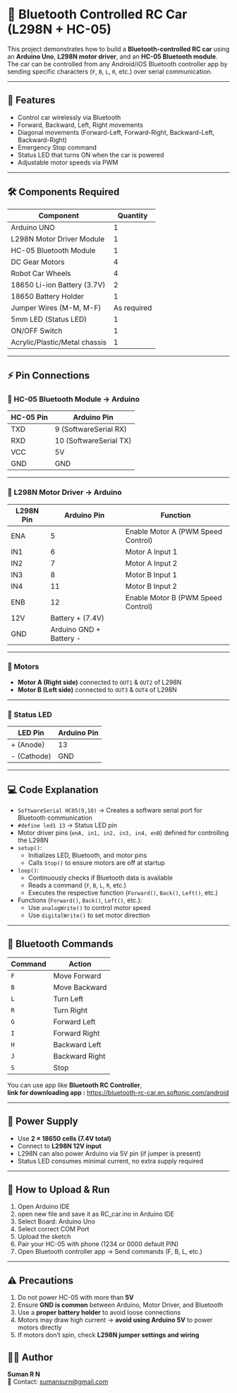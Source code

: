 # 🚗 Bluetooth Controlled RC Car (L298N + HC-05)

This project demonstrates how to build a **Bluetooth-controlled RC car** using an **Arduino Uno**, **L298N motor driver**, and an **HC-05 Bluetooth module**.  
The car can be controlled from any Android/iOS Bluetooth controller app by sending specific characters (`F`, `B`, `L`, `R`, etc.) over serial communication.

---

## 📖 Features
- Control car wirelessly via Bluetooth
- Forward, Backward, Left, Right movements
- Diagonal movements (Forward-Left, Forward-Right, Backward-Left, Backward-Right)
- Emergency Stop command
- Status LED that turns ON when the car is powered
- Adjustable motor speeds via PWM

---

## 🛠 Components Required
| Component | Quantity |
|-----------|----------|
| Arduino UNO | 1 |
| L298N Motor Driver Module | 1 |
| HC-05 Bluetooth Module | 1 |
| DC Gear Motors | 4 |
| Robot Car Wheels | 4 |
| 18650 Li-ion Battery (3.7V) | 2 |
| 18650 Battery Holder | 1 |
| Jumper Wires (M-M, M-F) | As required |
| 5mm LED (Status LED) | 1 |
| ON/OFF Switch | 1 |
| Acrylic/Plastic/Metal chassis | 1 |

---

## ⚡ Pin Connections

### 🔹 HC-05 Bluetooth Module → Arduino
| HC-05 Pin | Arduino Pin |
|-----------|-------------|
| TXD       | 9 (SoftwareSerial RX) |
| RXD       | 10 (SoftwareSerial TX) |
| VCC       | 5V |
| GND       | GND |

---

### 🔹 L298N Motor Driver → Arduino
| L298N Pin | Arduino Pin | Function |
|-----------|-------------|----------|
| ENA       | 5 | Enable Motor A (PWM Speed Control) |
| IN1       | 6 | Motor A Input 1 |
| IN2       | 7 | Motor A Input 2 |
| IN3       | 8 | Motor B Input 1 |
| IN4       | 11 | Motor B Input 2 |
| ENB       | 12 | Enable Motor B (PWM Speed Control) |
| 12V       | Battery + (7.4V) |
| GND       | Arduino GND + Battery - |

---

### 🔹 Motors
- **Motor A (Right side)** connected to `OUT1` & `OUT2` of L298N  
- **Motor B (Left side)** connected to `OUT3` & `OUT4` of L298N  

---

### 🔹 Status LED
| LED Pin | Arduino Pin |
|---------|-------------|
| + (Anode) | 13 |
| - (Cathode) | GND |

---

## 💻 Code Explanation
- `SoftwareSerial HC05(9,10)` → Creates a software serial port for Bluetooth communication  
- `#define led1 13` → Status LED pin  
- Motor driver pins (`enA, in1, in2, in3, in4, enB`) defined for controlling the L298N  
- `setup()`:
  - Initializes LED, Bluetooth, and motor pins  
  - Calls `Stop()` to ensure motors are off at startup  
- `loop()`:
  - Continuously checks if Bluetooth data is available  
  - Reads a command (`F`, `B`, `L`, `R`, etc.)  
  - Executes the respective function (`Forward()`, `Back()`, `Left()`, etc.)  
- Functions (`Forward()`, `Back()`, `Left()`, etc.):
  - Use `analogWrite()` to control motor speed  
  - Use `digitalWrite()` to set motor direction  

---

## 📱 Bluetooth Commands
| Command | Action |
|---------|--------|
| `F` | Move Forward |
| `B` | Move Backward |
| `L` | Turn Left |
| `R` | Turn Right |
| `G` | Forward Left |
| `I` | Forward Right |
| `H` | Backward Left |
| `J` | Backward Right |
| `S` | Stop |

You can use app like **Bluetooth RC Controller**,  
**link for downloading app :** https://bluetooth-rc-car.en.softonic.com/android

---

## 🔋 Power Supply
- Use **2 × 18650 cells (7.4V total)**  
- Connect to **L298N 12V input**  
- L298N can also power Arduino via 5V pin (if jumper is present)  
- Status LED consumes minimal current, no extra supply required  

---

## 🚀 How to Upload & Run
1. Open Arduino IDE
2. open new file and save it as RC_car.ino in Arduino IDE
3. Select Board: Arduino Uno
4. Select correct COM Port
5. Upload the sketch
6. Pair your HC-05 with phone (1234 or 0000 default PIN)
7. Open Bluetooth controller app → Send commands (F, B, L, etc.)

---

## ⚠️ Precautions
1. Do not power HC-05 with more than **5V**  
2. Ensure **GND is common** between Arduino, Motor Driver, and Bluetooth  
3. Use a **proper battery holder** to avoid loose connections  
4. Motors may draw high current → **avoid using Arduino 5V** to power motors directly  
5. If motors don’t spin, check **L298N jumper settings and wiring**



## 👨‍💻 Author
**Suman R N**  
📧 Contact: sumansurn@gmail.com  







